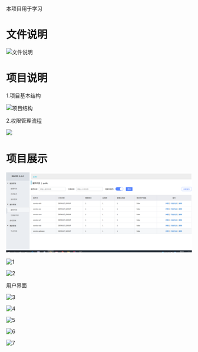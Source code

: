本项目用于学习

# 文件说明

![文件说明](https://github.com/chenzhenyu66/online-edu/tree/master/image/文件说明.png)

# 项目说明

1.项目基本结构

![项目结构](https://github.com/chenzhenyu66/online-edu/tree/master/image/项目结构.png)

2.权限管理流程

![](https://github.com/chenzhenyu66/online-edu/tree/master/image/权限管理.png)

# 项目展示

![nacos](https://github.com/chenzhenyu66/online-edu/blob/master/image/nacos.png)

![1](https://github.com/chenzhenyu66/online-edu/tree/master/image/QQ截图20200830201938.png)

![2](https://github.com/chenzhenyu66/online-edu/tree/master/image/QQ截图20200830202422.png)

用户界面

![3](https://github.com/chenzhenyu66/online-edu/tree/master/image/QQ截图20200830202730.png)

![4](https://github.com/chenzhenyu66/online-edu/tree/master/image/QQ截图20200830202827.png)

![5](https://github.com/chenzhenyu66/online-edu/tree/master/image/QQ截图20200830202948.png)

![6](https://github.com/chenzhenyu66/online-edu/tree/master/image/QQ截图20200830203125.png)

![7](https://github.com/chenzhenyu66/online-edu/tree/master/image/QQ截图20200830203154.png)
